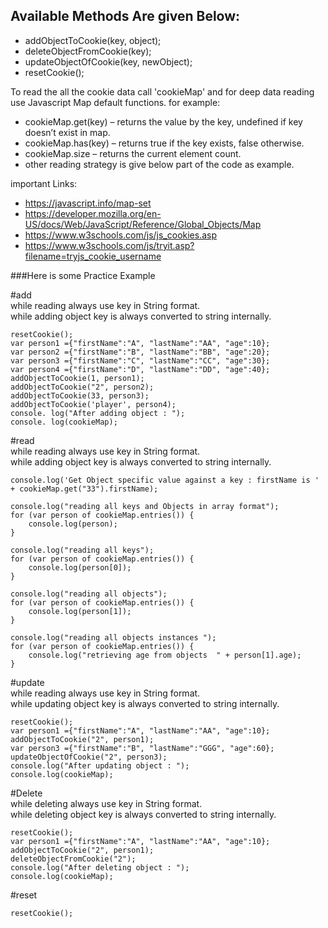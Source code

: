 
## Available Methods Are given Below:

* addObjectToCookie(key, object);
* deleteObjectFromCookie(key);
* updateObjectOfCookie(key, newObject);
* resetCookie();

To read the all the cookie data call 'cookieMap' and for deep data reading use Javascript Map default functions. for example:

* cookieMap.get(key) – returns the value by the key, undefined if key doesn’t exist in map.
* cookieMap.has(key) – returns true if the key exists, false otherwise.
* cookieMap.size – returns the current element count.
* other reading strategy is give below part of the code as example.

important Links:
* https://javascript.info/map-set
* https://developer.mozilla.org/en-US/docs/Web/JavaScript/Reference/Global_Objects/Map
* https://www.w3schools.com/js/js_cookies.asp
* https://www.w3schools.com/js/tryit.asp?filename=tryjs_cookie_username




###Here is some Practice Example

#add <br/>
while reading always use key in String format. <br/>
while adding object key is always converted to string internally. <br/>

```
resetCookie();
var person1 ={"firstName":"A", "lastName":"AA", "age":10};
var person2 ={"firstName":"B", "lastName":"BB", "age":20};
var person3 ={"firstName":"C", "lastName":"CC", "age":30};
var person4 ={"firstName":"D", "lastName":"DD", "age":40};
addObjectToCookie(1, person1);
addObjectToCookie("2", person2);
addObjectToCookie(33, person3);
addObjectToCookie('player', person4);
console. log("After adding object : ");
console. log(cookieMap);
```

#read <br/>
while reading always use key in String format. <br/>
while adding object key is always converted to string internally. <br/>

```
console.log('Get Object specific value against a key : firstName is ' + cookieMap.get("33").firstName);

console.log("reading all keys and Objects in array format");
for (var person of cookieMap.entries()) {
    console.log(person);
}

console.log("reading all keys");
for (var person of cookieMap.entries()) {
    console.log(person[0]);
}

console.log("reading all objects");
for (var person of cookieMap.entries()) {
    console.log(person[1]);
}

console.log("reading all objects instances ");
for (var person of cookieMap.entries()) {
    console.log("retrieving age from objects  " + person[1].age);
}
```

#update <br/>
while reading always use key in String format. <br/> 
while updating object key is always converted to string internally. <br/>

```
resetCookie();
var person1 ={"firstName":"A", "lastName":"AA", "age":10};
addObjectToCookie("2", person1);
var person3 ={"firstName":"B", "lastName":"GGG", "age":60};
updateObjectOfCookie("2", person3);
console.log("After updating object : ");
console.log(cookieMap);
```

#Delete <br/>
while deleting always use key in String format. <br/>
while deleting object key is always converted to string internally. <br/>

```
resetCookie();
var person1 ={"firstName":"A", "lastName":"AA", "age":10};
addObjectToCookie("2", person1);
deleteObjectFromCookie("2");
console.log("After deleting object : ");
console.log(cookieMap);
```

#reset <br/>

```
resetCookie();
```
